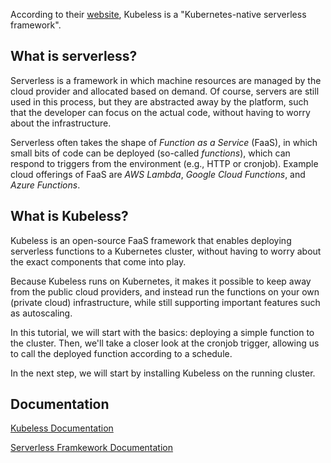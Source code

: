 According to their [website](https://kubeless.io/), Kubeless is a "Kubernetes-native serverless framework".

## What is serverless?

Serverless is a framework in which machine resources are managed by the cloud provider and allocated based on demand. Of course, servers are still used in this process, but they are abstracted away by the platform, such that the developer can focus on the actual code, without having to worry about the infrastructure.

Serverless often takes the shape of *Function as a Service* (FaaS), in which small bits of code can be deployed (so-called *functions*), which can respond to triggers from the environment (e.g., HTTP or cronjob). Example cloud offerings of FaaS are _AWS Lambda_, _Google Cloud Functions_, and _Azure Functions_.

## What is Kubeless?

Kubeless is an open-source FaaS framework that enables deploying serverless functions to a Kubernetes cluster, without having to worry about the exact components that come into play.

Because Kubeless runs on Kubernetes, it makes it possible to keep away from the public cloud providers, and instead run the functions on your own (private cloud) infrastructure, while still supporting important features such as autoscaling.

In this tutorial, we will start with the basics: deploying a simple function to the cluster. Then, we'll take a closer look at the cronjob trigger, allowing us to call the deployed function according to a schedule.

In the next step, we will start by installing Kubeless on the running cluster.


## Documentation
[Kubeless Documentation](https://kubeless.io/docs/)

[Serverless Framkework Documentation](https://www.serverless.com/framework/docs/)
